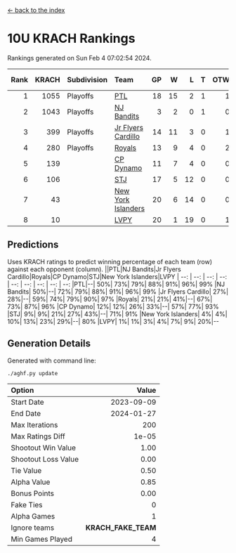 [<- back to the index](readme.md)
# 10U KRACH Rankings
Rankings generated on Sun Feb  4 07:02:54 2024.

Rank|KRACH|Subdivision|Team|GP|W|L|T|OTW|OTL|SoS|Exp Wins|Win Diff
---:|---:|:---|:---|---:|---:|---:|---:|---:|---:|---:|---:|---:
1|1055|Playoffs|[PTL](https://gamesheetstats.com/seasons/3663/teams/140791/schedule)|18|15|2|1|1|1|463|16.3|-0.0
2|1043|Playoffs|[NJ Bandits](https://gamesheetstats.com/seasons/3663/teams/140807/schedule)|3|2|0|1|0|0|306|3.3|-0.0
3|399|Playoffs|[Jr Flyers Cardillo](https://gamesheetstats.com/seasons/3663/teams/140794/schedule)|14|11|3|0|1|0|165|11.9|0.0
4|280|Playoffs|[Royals](https://gamesheetstats.com/seasons/3663/teams/140796/schedule)|13|9|4|0|2|0|203|9.9|0.0
5|139||[CP Dynamo](https://gamesheetstats.com/seasons/3663/teams/140795/schedule)|11|7|4|0|0|1|226|7.9|0.0
6|106||[STJ](https://gamesheetstats.com/seasons/3663/teams/140792/schedule)|17|5|12|0|0|2|485|5.9|0.0
7|43||[New York Islanders](https://gamesheetstats.com/seasons/3663/teams/140793/schedule)|20|6|14|0|0|1|356|6.9|0.0
8|10||[LVPY](https://gamesheetstats.com/seasons/3663/teams/140790/schedule)|20|1|19|0|1|0|352|1.9|0.0

## Predictions
Uses KRACH ratings to predict winning percentage of each team (row) against each opponent (column).
||PTL|NJ Bandits|Jr Flyers Cardillo|Royals|CP Dynamo|STJ|New York Islanders|LVPY
| --: | --: | --: | --: | --: | --: | --: | --: | --: 
|PTL|--| 50%| 73%| 79%| 88%| 91%| 96%| 99%
|NJ Bandits| 50%|--| 72%| 79%| 88%| 91%| 96%| 99%
|Jr Flyers Cardillo| 27%| 28%|--| 59%| 74%| 79%| 90%| 97%
|Royals| 21%| 21%| 41%|--| 67%| 73%| 87%| 96%
|CP Dynamo| 12%| 12%| 26%| 33%|--| 57%| 77%| 93%
|STJ|  9%|  9%| 21%| 27%| 43%|--| 71%| 91%
|New York Islanders|  4%|  4%| 10%| 13%| 23%| 29%|--| 80%
|LVPY|  1%|  1%|  3%|  4%|  7%|  9%| 20%|--

## Generation Details

Generated with command line:
```
./aghf.py update
```

| Option | Value |
| :----- | ----: |
| Start Date | 2023-09-09 |
| End Date | 2024-01-27 |
| Max Iterations | 200 |
| Max Ratings Diff | 1e-05 |
| Shootout Win Value | 1.00 |
| Shootout Loss Value | 0.00 |
| Tie Value | 0.50 |
| Alpha Value | 0.85 |
| Bonus Points | 0.00 |
| Fake Ties | 0 |
| Alpha Games | 1 |
| Ignore teams | __KRACH_FAKE_TEAM__ |
| Min Games Played | 4 |

